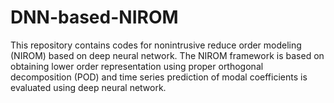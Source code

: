 # DNN-based-NIROM
This repository contains codes for nonintrusive reduce order modeling (NIROM) based on deep neural network. The NIROM framework is based on obtaining lower order representation using proper orthogonal decomposition (POD) and time series prediction of modal coefficients is evaluated using deep neural network.
